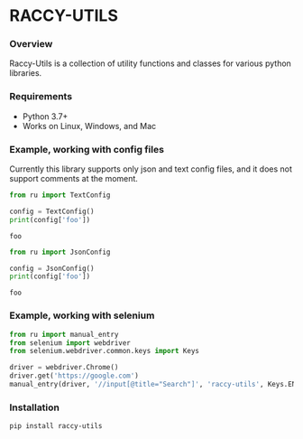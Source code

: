 # RACCY-UTILS

### Overview
Raccy-Utils is a collection of utility functions and classes for various python libraries.

### Requirements
 - Python 3.7+
 - Works on Linux, Windows, and Mac

### Example, working with  config files
Currently this library supports only json and text config files, and it does not support comments at the moment.

```python
from ru import TextConfig

config = TextConfig()
print(config['foo'])
```
```shell script
foo
```

```python
from ru import JsonConfig

config = JsonConfig()
print(config['foo'])
```
```shell script
foo
```

### Example, working with selenium

```python
from ru import manual_entry
from selenium import webdriver
from selenium.webdriver.common.keys import Keys

driver = webdriver.Chrome()
driver.get('https://google.com')
manual_entry(driver, '//input[@title="Search"]', 'raccy-utils', Keys.ENTER)
```

### Installation

```shell script
pip install raccy-utils
```